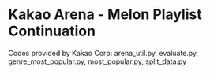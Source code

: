 # Kakao Arena - Melon Playlist Continuation
Codes provided by Kakao Corp: arena_util.py, evaluate.py, genre_most_popular.py, most_popular.py, split_data.py